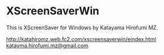 XScreenSaverWin
===============

This is XScreenSaver for Windows by Katayama Hirofumi MZ.

http://katahiromz.web.fc2.com/xscreensaverwin/eindex.html
katayma.hirofumi.mz@gmail.com
